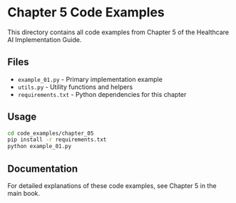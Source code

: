 # Chapter 5 Code Examples

This directory contains all code examples from Chapter 5 of the Healthcare AI Implementation Guide.

## Files

- `example_01.py` - Primary implementation example
- `utils.py` - Utility functions and helpers
- `requirements.txt` - Python dependencies for this chapter

## Usage

```bash
cd code_examples/chapter_05
pip install -r requirements.txt
python example_01.py
```

## Documentation

For detailed explanations of these code examples, see Chapter 5 in the main book.
